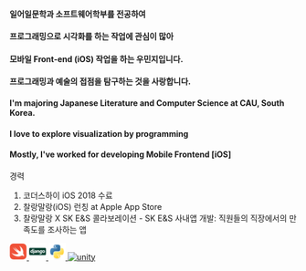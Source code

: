 

#### 일어일문학과 소프트웨어학부를 전공하여
#### 프로그래밍으로 시각화를 하는 작업에 관심이 많아
#### 모바일 Front-end (iOS) 작업을 하는 우민지입니다. 
#### 프로그래밍과 예술의 접점을 탐구하는 것을 사랑합니다. 

#### I'm majoring Japanese Literature and Computer Science at CAU, South Korea.
#### I love to explore visualization by programming
#### Mostly, I've worked for developing Mobile Frontend [iOS] 

경력
1. 코더스하이 iOS 2018 수료
2. 찰랑말랑(iOS) 런칭 at Apple App Store
3. 찰랑말랑 X SK E&S 콜라보레이션 - SK E&S 사내앱 개발: 직원들의 직장에서의 만족도를 조사하는 앱 


 
 

<a href="https://developer.apple.com/swift/" target="_blank"> <img src="https://raw.githubusercontent.com/devicons/devicon/master/icons/swift/swift-original.svg" alt="swift" width="30" height="30"/> </a> 
 <a href="https://www.djangoproject.com/" target="_blank"> <img src="https://raw.githubusercontent.com/devicons/devicon/master/icons/django/django-original.svg" alt="django" width="30" height="30"/>  <a href="https://www.python.org" target="_blank">
<img src="https://raw.githubusercontent.com/devicons/devicon/master/icons/python/python-original.svg" alt="python" width="30" height="30"/> </a> <a href="https://unity.com/" target="_blank"> <img src="https://www.vectorlogo.zone/logos/unity3d/unity3d-icon.svg" alt="unity" width="30" height="30"/> </a>


